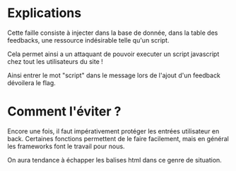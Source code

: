 # Explications

Cette faille consiste à injecter dans la base de donnée, dans la table des feedbacks, une ressource indésirable telle qu'un script.

Cela permet ainsi a un attaquant de pouvoir executer un script javascript chez tout les utilisateurs du site !

Ainsi entrer le mot "script" dans le message lors de l'ajout d'un feedback dévoilera le flag.

# Comment l'éviter ?

Encore une fois, il faut impérativement protéger les entrées utilisateur en back. Certaines fonctions permettent de le faire facilement, mais en général les frameworks font le travail pour nous.

On aura tendance à échapper les balises html dans ce genre de situation.
